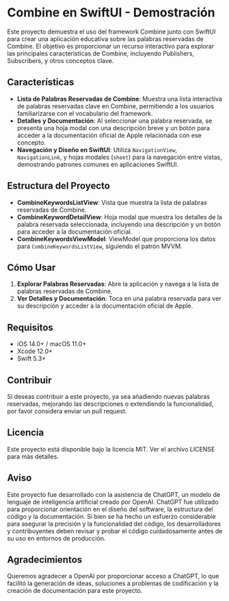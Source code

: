 # Combine en SwiftUI - Demostración

Este proyecto demuestra el uso del framework Combine junto con SwiftUI para crear una aplicación educativa sobre las palabras reservadas de Combine. El objetivo es proporcionar un recurso interactivo para explorar las principales características de Combine, incluyendo Publishers, Subscribers, y otros conceptos clave.

## Características

- **Lista de Palabras Reservadas de Combine**: Muestra una lista interactiva de palabras reservadas clave en Combine, permitiendo a los usuarios familiarizarse con el vocabulario del framework.
- **Detalles y Documentación**: Al seleccionar una palabra reservada, se presenta una hoja modal con una descripción breve y un botón para acceder a la documentación oficial de Apple relacionada con ese concepto.
- **Navegación y Diseño en SwiftUI**: Utiliza `NavigationView`, `NavigationLink`, y hojas modales (`sheet`) para la navegación entre vistas, demostrando patrones comunes en aplicaciones SwiftUI.

## Estructura del Proyecto

- **CombineKeywordsListView**: Vista que muestra la lista de palabras reservadas de Combine.
- **CombineKeywordDetailView**: Hoja modal que muestra los detalles de la palabra reservada seleccionada, incluyendo una descripción y un botón para acceder a la documentación oficial.
- **CombineKeywordsViewModel**: ViewModel que proporciona los datos para `CombineKeywordsListView`, siguiendo el patrón MVVM.

## Cómo Usar

1. **Explorar Palabras Reservadas**: Abre la aplicación y navega a la lista de palabras reservadas de Combine.
2. **Ver Detalles y Documentación**: Toca en una palabra reservada para ver su descripción y acceder a la documentación oficial de Apple.

## Requisitos

- iOS 14.0+ / macOS 11.0+
- Xcode 12.0+
- Swift 5.3+

## Contribuir

Si deseas contribuir a este proyecto, ya sea añadiendo nuevas palabras reservadas, mejorando las descripciones o extendiendo la funcionalidad, por favor considera enviar un pull request.

## Licencia

Este proyecto está disponible bajo la licencia MIT. Ver el archivo LICENSE para más detalles.

## Aviso

Este proyecto fue desarrollado con la asistencia de ChatGPT, un modelo de lenguaje de inteligencia artificial creado por OpenAI. ChatGPT fue utilizado para proporcionar orientación en el diseño del software, la estructura del código y la documentación. Si bien se ha hecho un esfuerzo considerable para asegurar la precisión y la funcionalidad del código, los desarrolladores y contribuyentes deben revisar y probar el código cuidadosamente antes de su uso en entornos de producción.

## Agradecimientos

Queremos agradecer a OpenAI por proporcionar acceso a ChatGPT, lo que facilitó la generación de ideas, soluciones a problemas de codificación y la creación de documentación para este proyecto.

